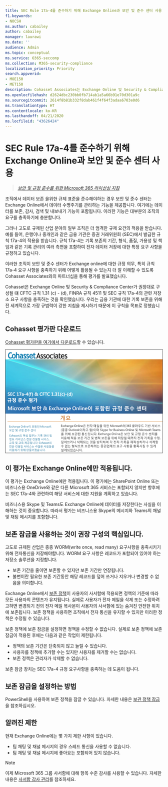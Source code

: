 ```yaml
---
title: SEC Rule 17a-4를 준수하기 위해 Exchange Online과 보안 및 준수 센터 사용
f1.keywords:
- NOCSH
ms.author: cabailey
author: cabailey
manager: laurawi
ms.date: ''
audience: Admin
ms.topic: conceptual
ms.service: O365-seccomp
ms.collection: M365-security-compliance
localization_priority: Priority
search.appverid:
- MOE150
- MET150
description: Cohasset Associates는 Exchange Online 및 Security & Compliance Center가 권장대로 구성되어 있으면 CFTC 규칙 1.31 (c) - (d), FINRA 규칙 4511 및 SEC 규칙 17a-4의 관련 저장소 요구 사항을 충족함을 확인했습니다. 평가판을 다운로드할 수 있습니다.
ms.openlocfilehash: d2624dbc230bb0fb714ab1a5a66b91e70d301a9c
ms.sourcegitcommit: 2614f8b81b332f8dab461f4f64f3adaa6703e0d6
ms.translationtype: HT
ms.contentlocale: ko-KR
ms.lasthandoff: 04/21/2020
ms.locfileid: "43626424"
---
```

# <a name="use-exchange-online-and-the-security--compliance-center-to-comply-with-sec-rule-17a-4"></a>SEC Rule 17a-4를 준수하기 위해 Exchange Online과 보안 및 준수 센터 사용

>*[보안 및 규정 준수를 위한 Microsoft 365 라이선싱 지침](https://aka.ms/ComplianceSD)*

조직에서 데이터 보존 을위한 규제 표준을 준수해야하는 경우 보안 및 준수 센터는 Exchange Online에서 데이터 수명주기를 관리하는 기능을 제공합니다. 여기에는 데이터를 보존, 감사, 검색 및 내보내기 기능이 포함됩니다. 이러한 기능은 대부분의 조직의 요구를 충족하기에 충분합니다.

그러나 고도로 규제된 산업 분야의 일부 조직은 더 엄격한 규제 요건의 적용을 받습니다. 예를 들어, 은행이나 중개인과 같은 금융 기관은 증권 거래위원회 (SEC)에서 발급한 규칙 17a-4의 적용을 받습니다. 규칙 17a-4는 기록 보존의 기간, 형식, 품질, 가용성 및 책임과 같은 기록 관리의 여러 측면을 포함하여 전자 데이터 저장에 대한 특정 요구 사항을 규정하고 있습니다.

이러한 조직이 보안 및 준수 센터가 Exchange online에 대한 규정 의무, 특히 규칙 17a-4 요구 사항을 충족하기 위해 어떻게 활용될 수 있는지 더 잘 이해할 수 있도록 Cohasset Associates와의 파트너십을 통해 평가를 발표했습니다.

Cohasset은 Exchange Online 및 Security & Compliance Center가 권장대로 구성될 떄 CFTC 규칙 1.31 (c) - (d), FINRA 규칙 4511 및 SEC 규칙 17a-4의 관련 저장소 요구 사항을 충족하는 것을 확인했습니다. 우리는 금융 기관에 대한 기록 보존을 위해 전 세계적으로 가장 규범력이 강한 지침을 제시하기 때문에 이 규칙을 목표로 정했습니다.

## <a name="download-the-cohasset-assessment"></a>Cohasset 평가판 다운로드

[Cohasset 평가판을 여기에서 다운로드](https://servicetrust.microsoft.com/ViewPage/TrustDocuments?command=Download&downloadType=Document&downloadId=9fa8349d-a0c9-47d9-93ad-472aa0fa44ec&docTab=6d000410-c9e9-11e7-9a91-892aae8839ad_FAQ_and_White_Papers)할 수 있습니다.

![Cohasset Associates의 다운로드 가능한 평가의 제목 페이지](../media/cohasset-associates-assessment.png)

## <a name="this-assessment-is-specific-to-exchange-online"></a>이 평가는 Exchange Online에만 적용됩니다.

이 평가는 Exchange Online에만 적용됩니다. 이 평가에는 SharePoint Online 또는 비즈니스용 OneDrive와 같은 다른 Microsoft 365 서비스는 포함되지 않지만 향후에는 SEC 17a-4와 관련하여 해당 서비스에 대한 지원을 계획하고 있습니다.

비즈니스용 Skype 및 Teams도 Exchange Online에 데이터를 저장한다는 사실을 이해하는 것이 중요합니다. 따라서 평가는 비즈니스용 Skype의 메시지와 Teams의 채널 및 채팅 메시지를 포함합니다.

## <a name="using-preservation-lock-is-key-to-the-recommended-configuration"></a>보존 잠금을 사용하는 것이 권장 구성의 핵심입니다.

고도로 규제된 산업은 종종 WORM(write once, read many) 요구사항을 충족시키기 위해 전자통신을 저장해야합니다. WORM 요구 사항은 레코드가 포함되어 있어야 하는 저장소 솔루션을 지정합니다.

- 보존 기간을 줄이면 보존할 수 있지만 보존 기간만 연장됩니다.
- 불변이란 필요한 보존 기간동안 해당 레코드를 덮어 쓰거나 지우거나 변경할 수 없음을 의미합니다.

Exchange Online에서 [보존 정책](retention-policies.md)이 사용자의 사서함에 적용되면 정책의 기준에 따라 모든 사용자의 콘텐츠가 유지됩니다. 실제로 사용자가 전자 메일을 삭제 또는 수정하려고하면 변경되기 전의 전자 메일 복사본이 사용자의 사서함에 있는 숨겨진 안전한 위치에 보존됩니다. 보존 정책을 사용하면 조직에서 전자 통신을 유지할 수 있지만 이러한 정책은 수정될 수 있습니다.

보존 정책에 보존 잠금을 설정하면 정책을 수정할 수 없습니다. 실제로 보존 정책에 보존 잠금이 적용된 후에는 다음과 같은 작업이 제한됩니다.

- 정책의 보존 기간은 단축되지 않고 늘릴 수 있습니다.
- 사용자를 정책에 추가할 수는 있지만 사용자를 제거할 수는 없습니다.
- 보존 정책은 관리자가 삭제할 수 없습니다.

보존 잠금 장치는 SEC 17a-4 규정 요구사항을 충족하는 데 도움이 됩니다.

## <a name="how-to-set-up-preservation-lock"></a>보존 잠금을 설정하는 방법

PowerShell을 사용하여 보존 정책을 잠글 수 있습니다. 자세한 내용은 [ 보관 정책 잠금 ](retention-policies.md#locking-a-retention-policy)을 참조하십시오.

## <a name="known-limitations"></a>알려진 제한

현재 Exchange Online에는 몇 가지 제한 사항이 있습니다.

- 팀 채팅 및 채널 메시지의 경우 스레드 통신을 사용할 수 없습니다.
- 팀 채팅 및 채널 메시지에 좋아요는 포함되어 있지 않습니다.

> [!NOTE]
> 이제 Microsoft 365 그룹 사서함에 대해 항목 수준 감사를 사용할 수 있습니다. 자세한 내용은 [사서함 감사 관리](enable-mailbox-auditing.md)를 참조하세요.
